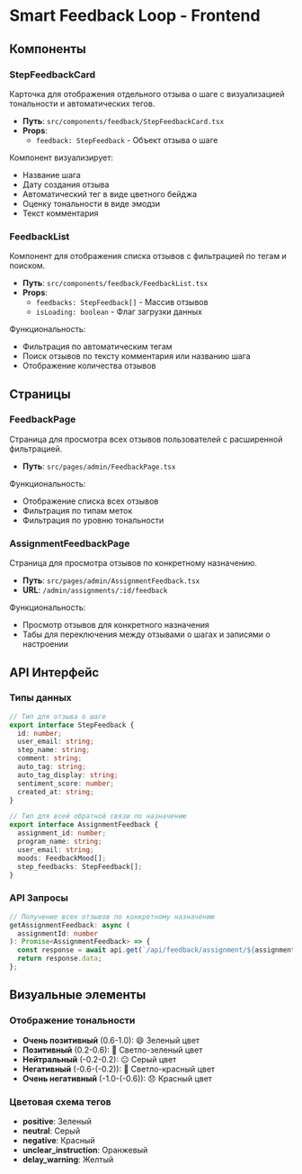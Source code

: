 # Smart Feedback Loop - Frontend

## Компоненты

### StepFeedbackCard

Карточка для отображения отдельного отзыва о шаге с визуализацией тональности и автоматических тегов.

- **Путь**: `src/components/feedback/StepFeedbackCard.tsx`
- **Props**:
  - `feedback: StepFeedback` - Объект отзыва о шаге

Компонент визуализирует:

- Название шага
- Дату создания отзыва
- Автоматический тег в виде цветного бейджа
- Оценку тональности в виде эмодзи
- Текст комментария

### FeedbackList

Компонент для отображения списка отзывов с фильтрацией по тегам и поиском.

- **Путь**: `src/components/feedback/FeedbackList.tsx`
- **Props**:
  - `feedbacks: StepFeedback[]` - Массив отзывов
  - `isLoading: boolean` - Флаг загрузки данных

Функциональность:

- Фильтрация по автоматическим тегам
- Поиск отзывов по тексту комментария или названию шага
- Отображение количества отзывов

## Страницы

### FeedbackPage

Страница для просмотра всех отзывов пользователей с расширенной фильтрацией.

- **Путь**: `src/pages/admin/FeedbackPage.tsx`

Функциональность:

- Отображение списка всех отзывов
- Фильтрация по типам меток
- Фильтрация по уровню тональности

### AssignmentFeedbackPage

Страница для просмотра отзывов по конкретному назначению.

- **Путь**: `src/pages/admin/AssignmentFeedback.tsx`
- **URL**: `/admin/assignments/:id/feedback`

Функциональность:

- Просмотр отзывов для конкретного назначения
- Табы для переключения между отзывами о шагах и записями о настроении

## API Интерфейс

### Типы данных

```typescript
// Тип для отзыва о шаге
export interface StepFeedback {
  id: number;
  user_email: string;
  step_name: string;
  comment: string;
  auto_tag: string;
  auto_tag_display: string;
  sentiment_score: number;
  created_at: string;
}

// Тип для всей обратной связи по назначению
export interface AssignmentFeedback {
  assignment_id: number;
  program_name: string;
  user_email: string;
  moods: FeedbackMood[];
  step_feedbacks: StepFeedback[];
}
```

### API Запросы

```typescript
// Получение всех отзывов по конкретному назначению
getAssignmentFeedback: async (
  assignmentId: number
): Promise<AssignmentFeedback> => {
  const response = await api.get(`/api/feedback/assignment/${assignmentId}/`);
  return response.data;
};
```

## Визуальные элементы

### Отображение тональности

- **Очень позитивный** (0.6-1.0): 😄 Зеленый цвет
- **Позитивный** (0.2-0.6): 🙂 Светло-зеленый цвет
- **Нейтральный** (-0.2-0.2): 😐 Серый цвет
- **Негативный** (-0.6-(-0.2)): 🙁 Светло-красный цвет
- **Очень негативный** (-1.0-(-0.6)): 😞 Красный цвет

### Цветовая схема тегов

- **positive**: Зеленый
- **neutral**: Серый
- **negative**: Красный
- **unclear_instruction**: Оранжевый
- **delay_warning**: Желтый
